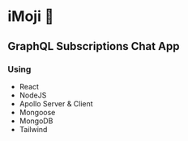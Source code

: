 # iMoji 💬

## GraphQL Subscriptions Chat App

### Using
* React
* NodeJS
* Apollo Server & Client
* Mongoose
* MongoDB
* Tailwind